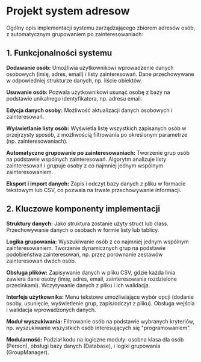 # Projekt system adresow
Ogólny opis implementacji systemu zarządzającego zbiorem adresów osób, z automatycznym grupowaniem po zainteresowaniach:

## 1. Funkcjonalności systemu

**Dodawanie osób:**
Umożliwia użytkownikowi wprowadzenie danych osobowych (imię, adres, email) i listy zainteresowań.
Dane przechowywane w odpowiedniej strukturze danych, np. liście obiektów.

**Usuwanie osób:**
Pozwala użytkownikowi usunąć osobę z bazy na podstawie unikalnego identyfikatora, np. adresu email.

**Edycja danych osoby:**
Możliwość aktualizacji danych osobowych i zainteresowań.

**Wyświetlanie listy osób:**
Wyświetla listę wszystkich zapisanych osób w przejrzysty sposób, z możliwością filtrowania po określonym parametrze (np. zainteresowaniach).

**Automatyczne grupowanie po zainteresowaniach:**
Tworzenie grup osób na podstawie wspólnych zainteresowań.
Algorytm analizuje listy zainteresowań i grupuje osoby z co najmniej jednym wspólnym zainteresowaniem.

**Eksport i import danych:**
Zapis i odczyt bazy danych z pliku w formacie tekstowym lub CSV, co pozwala na trwałe przechowywanie informacji.

## 2. Kluczowe komponenty implementacji

**Struktury danych:**
Jako struktura zostanie użyty struct lub class.
Przechowywanie danych o osobach w formie listy lub tablicy.

**Logika grupowania:**
Wyszukiwanie osób z co najmniej jednym wspólnym zainteresowaniem.
Tworzenie dynamicznych grup na podstawie podobieństwa zainteresowań, np. przez porównanie zestawów zainteresowań dwóch osób.

**Obsługa plików:**
Zapisywanie danych w pliku CSV, gdzie każda linia zawiera dane osoby (imię, adres, email, zainteresowania rozdzielone przecinkami).
Wczytywanie danych z pliku i ich walidacja.

**Interfejs użytkownika:**
Menu tekstowe umożliwiające wybór opcji (dodanie osoby, usunięcie, wyświetlenie grup, zapis/odczyt z pliku).
Obsługa wejścia i walidacja wprowadzonych danych.

**Moduł wyszukiwania:**
Filtrowanie osób na podstawie wybranych kryteriów, np. wyszukiwanie wszystkich osób interesujących się "programowaniem".

**Modularność:**
Podział kodu na logiczne moduły: osobna klasa dla osób (Person), obsługi bazy danych (Database), i logiki grupowania (GroupManager).
